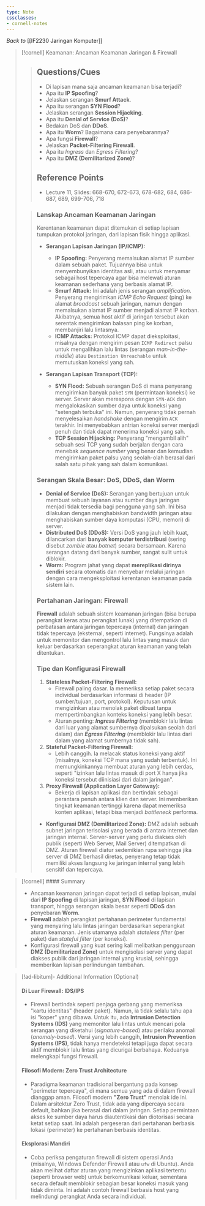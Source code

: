 ```yaml
---
type: Note
cssclasses:
- cornell-notes
---
```


_Back to_ [[IF2230 Jaringan Komputer]]

> [!cornell] Keamanan: Ancaman Keamanan Jaringan & Firewall
> 
> > ## Questions/Cues
> > 
> > - Di lapisan mana saja ancaman keamanan bisa terjadi?
> > - Apa itu **IP Spoofing**?
> > - Jelaskan serangan **Smurf Attack**.
> > - Apa itu serangan **SYN Flood**?
> > - Jelaskan serangan **Session Hijacking**.
> > - Apa itu **Denial of Service (DoS)**?
> > - Bedakan DoS dan **DDoS**.
> > - Apa itu **Worm**? Bagaimana cara penyebarannya?
> > - Apa fungsi **Firewall**?
> > - Jelaskan **Packet-Filtering Firewall**.
> > - Apa itu _Ingress_ dan _Egress Filtering_?
> > - Apa itu **DMZ (Demilitarized Zone)**?
> > 
> > ## Reference Points
> > 
> > - Lecture 11, Slides: 668-670, 672-673, 678-682, 684, 686-687, 689, 699-706, 718
> 
> > ### Lanskap Ancaman Keamanan Jaringan
> > 
> > Kerentanan keamanan dapat ditemukan di setiap lapisan tumpukan protokol jaringan, dari lapisan fisik hingga aplikasi.
> > 
> > - **Serangan Lapisan Jaringan (IP/ICMP):**
> >     
> >     - **IP Spoofing:** Penyerang memalsukan alamat IP sumber dalam sebuah paket. Tujuannya bisa untuk menyembunyikan identitas asli, atau untuk menyamar sebagai host tepercaya agar bisa melewati aturan keamanan sederhana yang berbasis alamat IP.
> >     - **Smurf Attack:** Ini adalah jenis serangan _amplification_. Penyerang mengirimkan _ICMP Echo Request_ (ping) ke alamat _broadcast_ sebuah jaringan, namun dengan memalsukan alamat IP sumber menjadi alamat IP korban. Akibatnya, semua host aktif di jaringan tersebut akan serentak mengirimkan balasan ping ke korban, membanjiri lalu lintasnya.
> >     - **ICMP Attacks:** Protokol ICMP dapat dieksploitasi, misalnya dengan mengirim pesan `ICMP Redirect` palsu untuk mengalihkan lalu lintas (serangan _man-in-the-middle_) atau `Destination Unreachable` untuk memutuskan koneksi yang sah.
> > - **Serangan Lapisan Transport (TCP):**
> >     
> >     - **SYN Flood:** Sebuah serangan DoS di mana penyerang mengirimkan banyak paket `SYN` (permintaan koneksi) ke server. Server akan merespons dengan `SYN-ACK` dan mengalokasikan sumber daya untuk koneksi yang "setengah terbuka" ini. Namun, penyerang tidak pernah menyelesaikan _handshake_ dengan mengirim `ACK` terakhir. Ini menyebabkan antrian koneksi server menjadi penuh dan tidak dapat menerima koneksi yang sah.
> >     - **TCP Session Hijacking:** Penyerang "mengambil alih" sebuah sesi TCP yang sudah berjalan dengan cara menebak _sequence number_ yang benar dan kemudian mengirimkan paket palsu yang seolah-olah berasal dari salah satu pihak yang sah dalam komunikasi.
> > 
> > ### Serangan Skala Besar: DoS, DDoS, dan Worm
> > 
> > - **Denial of Service (DoS):** Serangan yang bertujuan untuk membuat sebuah layanan atau sumber daya jaringan menjadi tidak tersedia bagi pengguna yang sah. Ini bisa dilakukan dengan menghabiskan bandwidth jaringan atau menghabiskan sumber daya komputasi (CPU, memori) di server.
> > - **Distributed DoS (DDoS):** Versi DoS yang jauh lebih kuat, dilancarkan dari **banyak komputer terdistribusi** (sering disebut _zombie_ atau _botnet_) secara bersamaan. Karena serangan datang dari banyak sumber, sangat sulit untuk diblokir.
> > - **Worm:** Program jahat yang dapat **mereplikasi dirinya sendiri** secara otomatis dan menyebar melalui jaringan dengan cara mengeksploitasi kerentanan keamanan pada sistem lain.
> > 
> > ### Pertahanan Jaringan: Firewall
> > 
> > **Firewall** adalah sebuah sistem keamanan jaringan (bisa berupa perangkat keras atau perangkat lunak) yang ditempatkan di perbatasan antara jaringan tepercaya (internal) dan jaringan tidak tepercaya (eksternal, seperti internet). Fungsinya adalah untuk memonitor dan mengontrol lalu lintas yang masuk dan keluar berdasarkan seperangkat aturan keamanan yang telah ditentukan.
> > 
> > ### Tipe dan Konfigurasi Firewall
> > 
> > 1. **Stateless Packet-Filtering Firewall:**
> >     - Firewall paling dasar. Ia memeriksa setiap paket secara individual berdasarkan informasi di header (IP sumber/tujuan, port, protokol). Keputusan untuk mengizinkan atau menolak paket dibuat tanpa mempertimbangkan konteks koneksi yang lebih besar.
> >     - Aturan penting: _**Ingress Filtering**_ (memblokir lalu lintas dari luar yang alamat sumbernya dipalsukan seolah dari dalam) dan _**Egress Filtering**_ (memblokir lalu lintas dari dalam yang alamat sumbernya tidak sah).
> > 2. **Stateful Packet-Filtering Firewall:**
> >     - Lebih canggih. Ia melacak status koneksi yang aktif (misalnya, koneksi TCP mana yang sudah terbentuk). Ini memungkinkannya membuat aturan yang lebih cerdas, seperti "izinkan lalu lintas masuk di port X hanya jika koneksi tersebut diinisiasi dari dalam jaringan".
> > 3. **Proxy Firewall (Application Layer Gateway):**
> >     - Bekerja di lapisan aplikasi dan bertindak sebagai perantara penuh antara klien dan server. Ini memberikan tingkat keamanan tertinggi karena dapat memeriksa konten aplikasi, tetapi bisa menjadi _bottleneck_ performa.
> > 
> > - **Konfigurasi DMZ (Demilitarized Zone):** DMZ adalah sebuah subnet jaringan terisolasi yang berada di antara internet dan jaringan internal. Server-server yang perlu diakses oleh publik (seperti Web Server, Mail Server) ditempatkan di DMZ. Aturan firewall diatur sedemikian rupa sehingga jika server di DMZ berhasil diretas, penyerang tetap tidak memiliki akses langsung ke jaringan internal yang lebih sensitif dan tepercaya.

> [!cornell] #### Summary
> 
> - Ancaman keamanan jaringan dapat terjadi di setiap lapisan, mulai dari **IP Spoofing** di lapisan jaringan, **SYN Flood** di lapisan transport, hingga serangan skala besar seperti **DDoS** dan penyebaran **Worm**.
> - **Firewall** adalah perangkat pertahanan perimeter fundamental yang menyaring lalu lintas jaringan berdasarkan seperangkat aturan keamanan. Jenis utamanya adalah _stateless filter_ (per paket) dan _stateful filter_ (per koneksi).
> - Konfigurasi firewall yang kuat sering kali melibatkan penggunaan **DMZ (Demilitarized Zone)** untuk mengisolasi server yang dapat diakses publik dari jaringan internal yang krusial, sehingga memberikan lapisan perlindungan tambahan.

> [!ad-libitum]- Additional Information (Optional)
> 
> #### Di Luar Firewall: IDS/IPS
> 
> - Firewall bertindak seperti penjaga gerbang yang memeriksa "kartu identitas" (header paket). Namun, ia tidak selalu tahu apa isi "koper" yang dibawa. Untuk itu, ada **Intrusion Detection Systems (IDS)** yang memonitor lalu lintas untuk mencari pola serangan yang diketahui (_signature-based_) atau perilaku anomali (_anomaly-based_). Versi yang lebih canggih, **Intrusion Prevention Systems (IPS)**, tidak hanya mendeteksi tetapi juga dapat secara aktif memblokir lalu lintas yang dicurigai berbahaya. Keduanya melengkapi fungsi firewall.
> 
> #### Filosofi Modern: Zero Trust Architecture
> 
> - Paradigma keamanan tradisional bergantung pada konsep "perimeter tepercaya", di mana semua yang ada di dalam firewall dianggap aman. Filosofi modern **"Zero Trust"** menolak ide ini. Dalam arsitektur Zero Trust, tidak ada yang dipercaya secara default, bahkan jika berasal dari dalam jaringan. Setiap permintaan akses ke sumber daya harus diautentikasi dan diotorisasi secara ketat setiap saat. Ini adalah pergeseran dari pertahanan berbasis lokasi (perimeter) ke pertahanan berbasis identitas.
> 
> #### Eksplorasi Mandiri
> 
> - Coba periksa pengaturan firewall di sistem operasi Anda (misalnya, Windows Defender Firewall atau `ufw` di Ubuntu). Anda akan melihat daftar aturan yang mengizinkan aplikasi tertentu (seperti browser web) untuk berkomunikasi keluar, sementara secara default memblokir sebagian besar koneksi masuk yang tidak diminta. Ini adalah contoh firewall berbasis host yang melindungi perangkat Anda secara individual.